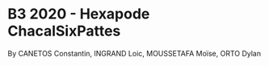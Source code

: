 # B3 2020 - Hexapode ChacalSixPattes
By CANETOS Constantin, INGRAND Loic, MOUSSETAFA Moïse,	ORTO Dylan	
